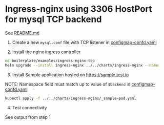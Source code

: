 # Ingress-nginx using 3306 HostPort for mysql TCP backend

See [README.md](../../charts/ingress-nginx/README.md)

1. Create a new `mysql.conf` file with TCP listener in [configmap-confd.yaml](charts/ingress-nginx/templates/configmap-confd.yaml)


2. Install the nginx ingress controller 


```bash
cd boilerplate/examples/ingress-nginx-tcp
helm upgrade --install ingress-nginx ../../charts/ingress-nginx --namespace default --values ./values-override.yaml
```


3. Install Sample application hosted on https://sample.test.io

NOTE: Namespace field must match up to value of `$backend` in [configmap-confd.yaml](charts/ingress-nginx/templates/configmap-confd.yaml) 

```bash
kubectl apply -f ../../charts/ingress-nginx/_sample-pod.yaml
```

4. Test connectivity 

See output from step 1